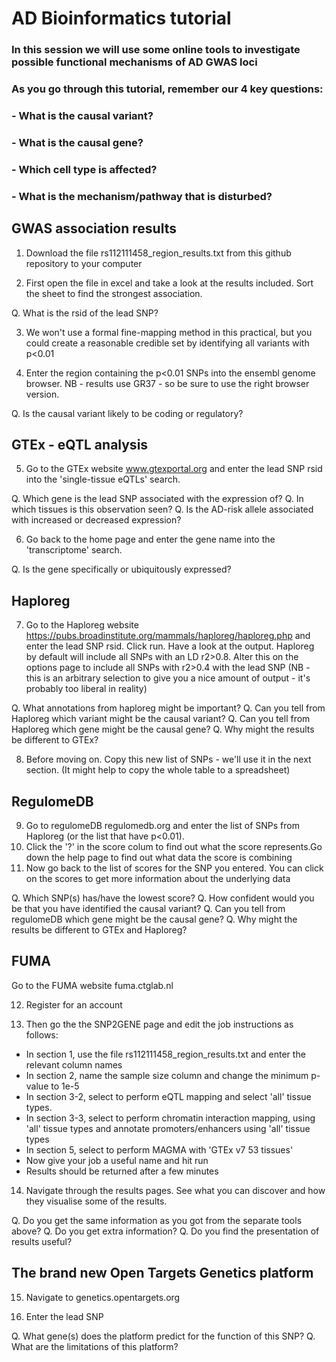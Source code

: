 # AD Bioinformatics tutorial

### In this session we will use some online tools to investigate possible functional mechanisms of AD GWAS loci

### As you go through this tutorial, remember our 4 key questions:

### - What is the causal variant?
### - What is the causal gene?
### - Which cell type is affected?
### - What is the mechanism/pathway that is disturbed?



## GWAS association results

1. Download the file rs112111458_region_results.txt from this github repository to your computer

2. First open the file in excel and take a look at the results included. Sort the sheet to find the strongest association.

Q. What is the rsid of the lead SNP?

3. We won't use a formal fine-mapping method in this practical, but you could create a reasonable credible set by identifying all variants with p<0.01

4. Enter the region containing the p<0.01 SNPs into the ensembl genome browser. NB - results use GR37 - so be sure to use the right browser version.

Q. Is the causal variant likely to be coding or regulatory?




## GTEx - eQTL analysis

5. Go to the GTEx website www.gtexportal.org and enter the lead SNP rsid into the 'single-tissue eQTLs' search.

Q. Which gene is the lead SNP associated with the expression of?
Q. In which tissues is this observation seen?
Q. Is the AD-risk allele associated with increased or decreased expression?

6. Go back to the home page and enter the gene name into the 'transcriptome' search.

Q. Is the gene specifically or ubiquitously expressed?





## Haploreg

7. Go to the Haploreg website https://pubs.broadinstitute.org/mammals/haploreg/haploreg.php and enter the lead SNP rsid. Click run. Have a look at the output.
Haploreg by default will include all SNPs with an LD r2>0.8. Alter this on the options page to include all SNPs with r2>0.4 with the lead SNP (NB - this is an arbitrary selection to give you a nice amount of output - it's probably too liberal in reality)

Q. What annotations from haploreg might be important?
Q. Can you tell from Haploreg which variant might be the causal variant?
Q. Can you tell from Haploreg which gene might be the causal gene? 
Q. Why might the results be different to GTEx?

8. Before moving on. Copy this new list of SNPs - we'll use it in the next section. (It might help to copy the whole table to a spreadsheet)





## RegulomeDB

9. Go to regulomeDB regulomedb.org and enter the list of SNPs from Haploreg (or the list that have p<0.01).
10. Click the '?' in the score colum to find out what the score represents.Go down the help page to find out what data the score is combining
11. Now go back to the list of scores for the SNP you entered. You can click on the scores to get more information about the underlying data

Q. Which SNP(s) has/have the lowest score?
Q. How confident would you be that you have identified the causal variant?
Q. Can you tell from regulomeDB which gene might be the causal gene?
Q. Why might the results be different to GTEx and Haploreg?





## FUMA

Go to the FUMA website fuma.ctglab.nl

12. Register for an account

13. Then go the the SNP2GENE page and edit the job instructions as follows:
- In section 1, use the file rs112111458_region_results.txt and enter the relevant column names
- In section 2, name the sample size column and change the minimum p-value to 1e-5
- In section 3-2, select to perform eQTL mapping and select 'all' tissue types.
- In section 3-3, select to perform chromatin interaction mapping, using 'all' tissue types and annotate promoters/enhancers using 'all' tissue types
- In section 5, select to perform MAGMA with 'GTEx v7 53 tissues'
- Now give your job a useful name and hit run
- Results should be returned after a few minutes

14. Navigate through the results pages. See what you can discover and how they visualise some of the results.

Q. Do you get the same information as you got from the separate tools above?
Q. Do you get extra information?
Q. Do you find the presentation of results useful?




## The brand new Open Targets Genetics platform

15. Navigate to genetics.opentargets.org

16. Enter the lead SNP

Q. What gene(s) does the platform predict for the function of this SNP?
Q. What are the limitations of this platform?



